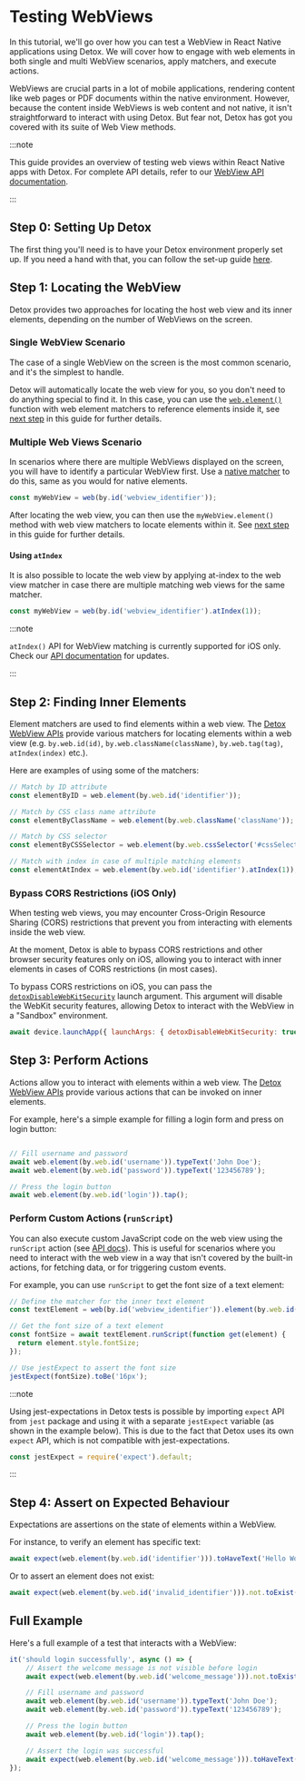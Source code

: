 # Testing WebViews

In this tutorial, we'll go over how you can test a WebView in React Native applications using Detox. We will cover how to engage with web elements in both single and multi WebView scenarios, apply matchers, and execute actions.

WebViews are crucial parts in a lot of mobile applications, rendering content like web pages or PDF documents within the native environment. However, because the content inside WebViews is web content and not native, it isn't straightforward to interact with using Detox. But fear not, Detox has got you covered with its suite of Web View methods.

:::note

This guide provides an overview of testing web views within React Native apps with Detox. For complete API details, refer to our [WebView API documentation][api].

:::

## Step 0: Setting Up Detox

The first thing you'll need is to have your Detox environment properly set up. If you need a hand with that, you can follow the set-up guide [here][setup].

## Step 1: Locating the WebView

Detox provides two approaches for locating the host web view and its inner elements, depending on the number of WebViews on the screen.

### Single WebView Scenario

The case of a single WebView on the screen is the most common scenario, and it's the simplest to handle.

Detox will automatically locate the web view for you, so you don't need to do anything special to find it.
In this case, you can use the [`web.element()`][webelementmatcher] function with web element matchers to reference elements inside it, see [next step][finding-inner-elements] in this guide for further details.

### Multiple Web Views Scenario

In scenarios where there are multiple WebViews displayed on the screen, you will have to identify a particular WebView first.
Use a [native matcher][native-matcher] to do this, same as you would for native elements.

```javascript
const myWebView = web(by.id('webview_identifier'));
```

After locating the web view, you can then use the `myWebView.element()` method with web view matchers to locate elements within it. See [next step][finding-inner-elements] in this guide for further details.

#### Using `atIndex`

It is also possible to locate the web view by applying at-index to the web view matcher in case there are multiple matching web views for the same matcher.

```javascript
const myWebView = web(by.id('webview_identifier').atIndex(1));
```

:::note

`atIndex()` API for WebView matching is currently supported for iOS only. Check our [API documentation][at-index-api] for updates.

:::

## Step 2: Finding Inner Elements

Element matchers are used to find elements within a web view. The [Detox WebView APIs][matchers-apis] provide various matchers for locating elements within a web view (e.g. `by.web.id(id)`, `by.web.className(className)`, `by.web.tag(tag)`, `atIndex(index)` etc.).

Here are examples of using some of the matchers:

```javascript
// Match by ID attribute
const elementByID = web.element(by.web.id('identifier'));

// Match by CSS class name attribute
const elementByClassName = web.element(by.web.className('className'));

// Match by CSS selector
const elementByCSSSelector = web.element(by.web.cssSelector('#cssSelector'));

// Match with index in case of multiple matching elements
const elementAtIndex = web.element(by.web.id('identifier').atIndex(1));
```

### Bypass CORS Restrictions (iOS Only)

When testing web views, you may encounter Cross-Origin Resource Sharing (CORS) restrictions that prevent you from interacting with elements inside the web view.

At the moment, Detox is able to bypass CORS restrictions and other browser security features only on iOS, allowing you to interact with inner elements in cases of CORS restrictions (in most cases).

To bypass CORS restrictions on iOS, you can pass the [`detoxDisableWebKitSecurity`] launch argument. This argument will disable the WebKit security features, allowing Detox to interact with the WebView in a "Sandbox" environment.

```javascript
await device.launchApp({ launchArgs: { detoxDisableWebKitSecurity: true } });
```

## Step 3: Perform Actions

Actions allow you to interact with elements within a web view. The [Detox WebView APIs][actions-apis] provide various actions that can be invoked on inner elements.

For example, here's a simple example for filling a login form and press on login button:

```javascript

// Fill username and password
await web.element(by.web.id('username')).typeText('John Doe');
await web.element(by.web.id('password')).typeText('123456789');

// Press the login button
await web.element(by.web.id('login')).tap();

```

### Perform Custom Actions (`runScript`)

You can also execute custom JavaScript code on the web view using the `runScript` action (see [API docs][run-script-api]).
This is useful for scenarios where you need to interact with the web view in a way that isn't covered by the built-in actions, for fetching data, or for triggering custom events.

For example, you can use `runScript` to get the font size of a text element:

```javascript
// Define the matcher for the inner text element
const textElement = web(by.id('webview_identifier')).element(by.web.id('text_element'));

// Get the font size of a text element
const fontSize = await textElement.runScript(function get(element) {
  return element.style.fontSize;
});

// Use jestExpect to assert the font size
jestExpect(fontSize).toBe('16px');
```

:::note

Using jest-expectations in Detox tests is possible by importing `expect` API from `jest` package and using it with a separate `jestExpect` variable (as shown in the example below).
This is due to the fact that Detox uses its own `expect` API, which is not compatible with jest-expectations.

```javascript
const jestExpect = require('expect').default;
```

:::

## Step 4: Assert on Expected Behaviour

Expectations are assertions on the state of elements within a WebView.

For instance, to verify an element has specific text:

```javascript
await expect(web.element(by.web.id('identifier'))).toHaveText('Hello World!');
```

Or to assert an element does not exist:

```javascript
await expect(web.element(by.web.id('invalid_identifier'))).not.toExist();
```

## Full Example

Here's a full example of a test that interacts with a WebView:

```javascript
it('should login successfully', async () => {
    // Assert the welcome message is not visible before login
    await expect(web.element(by.web.id('welcome_message'))).not.toExist();

    // Fill username and password
    await web.element(by.web.id('username')).typeText('John Doe');
    await web.element(by.web.id('password')).typeText('123456789');

    // Press the login button
    await web.element(by.web.id('login')).tap();

    // Assert the login was successful
    await expect(web.element(by.web.id('welcome_message'))).toHaveText('Welcome, John Doe!');
});
```

[setup]: ../introduction/environment-setup.md
[api]: ../api/webviews.md
[native-matcher]: ../api/matchers.md
[content-editable]: https://developer.mozilla.org/en-US/docs/Web/API/HTMLElement/contentEditable
[webelementmatcher]: ../api/webviews.md#webelementmatcher
[matchers-apis]: ../api/webviews.md#matchers
[actions-apis]: ../api/webviews.md#actions
[run-script-api]: ../api/webviews.md#runscriptscript-args
[finding-inner-elements]: #step-2-finding-inner-elements
[at-index-api]: ../api/webviews.md#webnativematcheratindexindexelementmatcher
[`detoxDisableWebKitSecurity`]: ../api/device.md#12-detoxdisablewebkitsecuritydisable-webkit-security-ios-only

